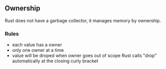 ## Ownership
Rust does not have a garbage collector, it manages memory by ownership.

 ### Rules
 * each value has a owner
 * only one owner at a time
 * value will be droped when owner goes out of scope
Rust calls "drop" automatically at the closing curly bracket
